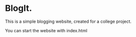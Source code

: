 # BlogIt.
This is a simple blogging website, created for a college project.


You can start the website with index.html
